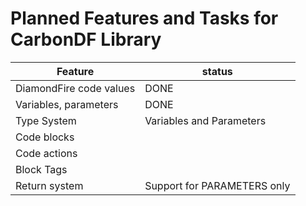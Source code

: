 # Planned Features and Tasks for CarbonDF Library

| **Feature**             | **status**                  |
|-------------------------|-----------------------------|
| DiamondFire code values | DONE                        |
| Variables, parameters   | DONE                        |
| Type System             | Variables and Parameters    |
| Code blocks             |                             |
| Code actions            |                             |
| Block Tags              |                             |
| Return system           | Support for PARAMETERS only |

